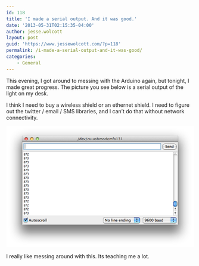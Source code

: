 ```yaml
---
id: 118
title: 'I made a serial output. And it was good.'
date: '2013-05-31T02:15:35-04:00'
author: jesse.wolcott
layout: post
guid: 'https://www.jessewolcott.com/?p=118'
permalink: /i-made-a-serial-output-and-it-was-good/
categories:
    - General
---
```


This evening, I got around to messing with the Arduino again, but tonight, I made great progress. The picture you see below is a serial output of the light on my desk.

I think I need to buy a wireless shield or an ethernet shield. I need to figure out the twitter / email / SMS libraries, and I can’t do that without network connectivity.

![](/assets/img/2013/05/wpid-Screen-Shot-2013-05-30-at-10.15.11-PM.png)

I really like messing around with this. Its teaching me a lot.